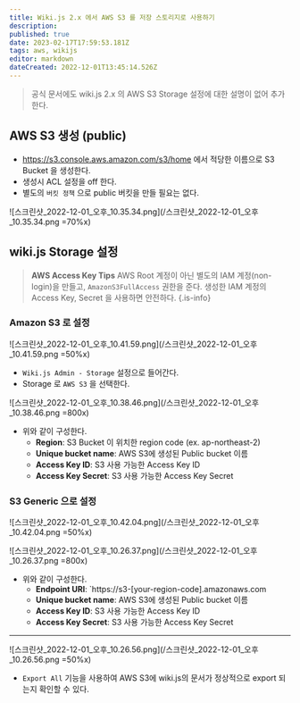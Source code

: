 ```yaml
---
title: Wiki.js 2.x 에서 AWS S3 를 저장 스토리지로 사용하기
description: 
published: true
date: 2023-02-17T17:59:53.181Z
tags: aws, wikijs
editor: markdown
dateCreated: 2022-12-01T13:45:14.526Z
---
```


> 공식 문서에도 wiki.js 2.x 의 AWS S3 Storage 설정에 대한 설명이 없어 추가한다.

## AWS S3 생성 (public)

- https://s3.console.aws.amazon.com/s3/home 에서 적당한 이름으로 S3 Bucket 을 생성한다.
- 생성시 ACL 설정을 off 한다.
- 별도의 `버킷 정책` 으로 public 버킷을 만들 필요는 없다.

![스크린샷_2022-12-01_오후_10.35.34.png](/스크린샷_2022-12-01_오후_10.35.34.png =70%x)

## wiki.js Storage 설정

  
> **AWS Access Key Tips**
> AWS Root 계정이 아닌 별도의 IAM 계정(non-login)을 만들고, `AmazonS3FullAccess` 권한을 준다.
> 생성한 IAM 계정의 Access Key, Secret 을 사용하면 안전하다.
{.is-info}

### Amazon S3 로 설정

![스크린샷_2022-12-01_오후_10.41.59.png](/스크린샷_2022-12-01_오후_10.41.59.png =50%x)

- `Wiki.js Admin - Storage` 설정으로 들어간다.
- Storage 로 `AWS S3` 을 선택한다.

![스크린샷_2022-12-01_오후_10.38.46.png](/스크린샷_2022-12-01_오후_10.38.46.png =800x)

- 위와 같이 구성한다.
  - **Region**: S3 Bucket 이 위치한 region code (ex. ap-northeast-2)
  - **Unique bucket name**: AWS S3에 생성된 Public bucket 이름
  - **Access Key ID**: S3 사용 가능한 Access Key ID
  - **Access Key Secret**: S3 사용 가능한 Access Key Secret

### S3 Generic 으로 설정

![스크린샷_2022-12-01_오후_10.42.04.png](/스크린샷_2022-12-01_오후_10.42.04.png =50%x)



![스크린샷_2022-12-01_오후_10.26.37.png](/스크린샷_2022-12-01_오후_10.26.37.png =800x)

- 위와 같이 구성한다.
  - **Endpoint URI**: `https://s3-[your-region-code].amazonaws.com
  - **Unique bucket name**: AWS S3에 생성된 Public bucket 이름
  - **Access Key ID**: S3 사용 가능한 Access Key ID
  - **Access Key Secret**: S3 사용 가능한 Access Key Secret


---

![스크린샷_2022-12-01_오후_10.26.56.png](/스크린샷_2022-12-01_오후_10.26.56.png =50%x)

- `Export All` 기능을 사용하여 AWS S3에 wiki.js의 문서가 정상적으로 export 되는지 확인할 수 있다.